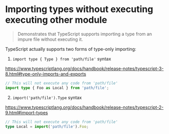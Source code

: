 # Importing types without executing executing other module

> Demonstrates that TypeScript supports importing a type from an impure file without executing it.

TypeScript actually supports two forms of type-only importing:

1. `import type { Type } from 'path/file'` syntax

https://www.typescriptlang.org/docs/handbook/release-notes/typescript-3-8.html#type-only-imports-and-exports

```ts
// This will not execute any code from 'path/file'
import type { Foo as Local } from 'path/file';
```

2. `import('path/file').Type` syntax

https://www.typescriptlang.org/docs/handbook/release-notes/typescript-2-9.html#import-types

```ts
// This will not execute any code from 'path/file'
type Local = import('path/file').Foo;
```
